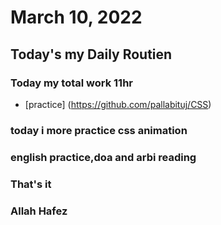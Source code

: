 # March 10, 2022
##  Today's my Daily Routien
### Today my total work 11hr
* [practice] (https://github.com/pallabituj/CSS)
### today i more practice css animation
### english practice,doa and arbi reading
### That's it 
### Allah Hafez